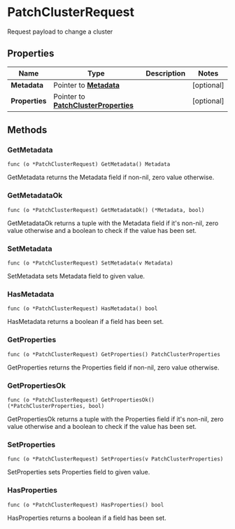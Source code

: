 # PatchClusterRequest

Request payload to change a cluster


## Properties

|Name | Type | Description | Notes|
|------------ | ------------- | ------------- | -------------|
|**Metadata** | Pointer to [**Metadata**](Metadata.md) |  | [optional] |
|**Properties** | Pointer to [**PatchClusterProperties**](PatchClusterProperties.md) |  | [optional] |

## Methods


### GetMetadata

`func (o *PatchClusterRequest) GetMetadata() Metadata`

GetMetadata returns the Metadata field if non-nil, zero value otherwise.

### GetMetadataOk

`func (o *PatchClusterRequest) GetMetadataOk() (*Metadata, bool)`

GetMetadataOk returns a tuple with the Metadata field if it's non-nil, zero value otherwise
and a boolean to check if the value has been set.

### SetMetadata

`func (o *PatchClusterRequest) SetMetadata(v Metadata)`

SetMetadata sets Metadata field to given value.

### HasMetadata

`func (o *PatchClusterRequest) HasMetadata() bool`

HasMetadata returns a boolean if a field has been set.

### GetProperties

`func (o *PatchClusterRequest) GetProperties() PatchClusterProperties`

GetProperties returns the Properties field if non-nil, zero value otherwise.

### GetPropertiesOk

`func (o *PatchClusterRequest) GetPropertiesOk() (*PatchClusterProperties, bool)`

GetPropertiesOk returns a tuple with the Properties field if it's non-nil, zero value otherwise
and a boolean to check if the value has been set.

### SetProperties

`func (o *PatchClusterRequest) SetProperties(v PatchClusterProperties)`

SetProperties sets Properties field to given value.

### HasProperties

`func (o *PatchClusterRequest) HasProperties() bool`

HasProperties returns a boolean if a field has been set.



